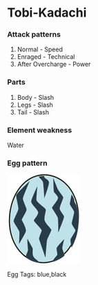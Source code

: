 # Tobi-Kadachi

### Attack patterns
1. Normal - Speed
2. Enraged - Technical
3. After Overcharge - Power

### Parts
1. Body - Slash
2. Legs - Slash
3. Tail - Slash

### Element weakness
Water 

### Egg pattern
![image info](../assets/tobi-kadachi.png)

Egg Tags: blue,black